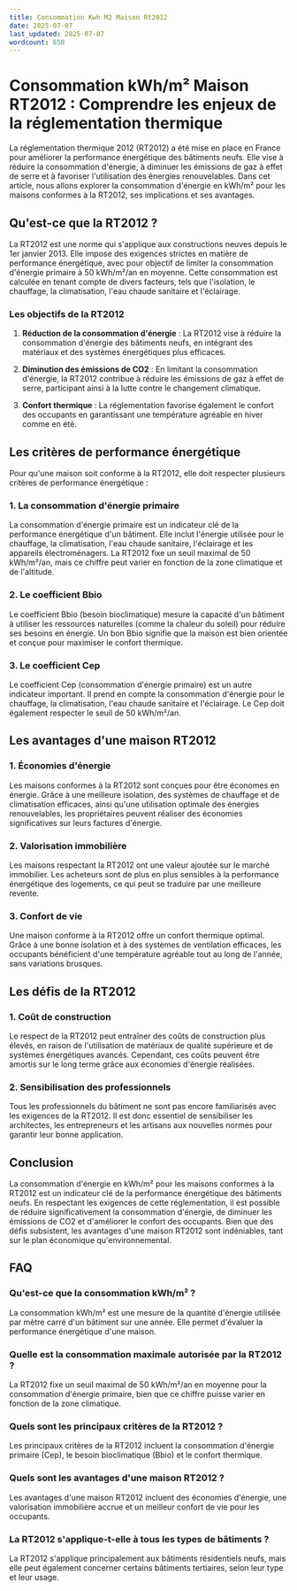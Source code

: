 ```yaml
---
title: Consommation Kwh M2 Maison Rt2012
date: 2025-07-07
last_updated: 2025-07-07
wordcount: 858
---
```


# Consommation kWh/m² Maison RT2012 : Comprendre les enjeux de la réglementation thermique

La réglementation thermique 2012 (RT2012) a été mise en place en France pour améliorer la performance énergétique des bâtiments neufs. Elle vise à réduire la consommation d'énergie, à diminuer les émissions de gaz à effet de serre et à favoriser l'utilisation des énergies renouvelables. Dans cet article, nous allons explorer la consommation d'énergie en kWh/m² pour les maisons conformes à la RT2012, ses implications et ses avantages.

## Qu'est-ce que la RT2012 ?

La RT2012 est une norme qui s'applique aux constructions neuves depuis le 1er janvier 2013. Elle impose des exigences strictes en matière de performance énergétique, avec pour objectif de limiter la consommation d'énergie primaire à 50 kWh/m²/an en moyenne. Cette consommation est calculée en tenant compte de divers facteurs, tels que l'isolation, le chauffage, la climatisation, l'eau chaude sanitaire et l'éclairage.

### Les objectifs de la RT2012

1. **Réduction de la consommation d'énergie** : La RT2012 vise à réduire la consommation d'énergie des bâtiments neufs, en intégrant des matériaux et des systèmes énergétiques plus efficaces.
   
2. **Diminution des émissions de CO2** : En limitant la consommation d'énergie, la RT2012 contribue à réduire les émissions de gaz à effet de serre, participant ainsi à la lutte contre le changement climatique.

3. **Confort thermique** : La réglementation favorise également le confort des occupants en garantissant une température agréable en hiver comme en été.

## Les critères de performance énergétique

Pour qu'une maison soit conforme à la RT2012, elle doit respecter plusieurs critères de performance énergétique :

### 1. La consommation d'énergie primaire

La consommation d'énergie primaire est un indicateur clé de la performance énergétique d'un bâtiment. Elle inclut l'énergie utilisée pour le chauffage, la climatisation, l'eau chaude sanitaire, l'éclairage et les appareils électroménagers. La RT2012 fixe un seuil maximal de 50 kWh/m²/an, mais ce chiffre peut varier en fonction de la zone climatique et de l'altitude.

### 2. Le coefficient Bbio

Le coefficient Bbio (besoin bioclimatique) mesure la capacité d'un bâtiment à utiliser les ressources naturelles (comme la chaleur du soleil) pour réduire ses besoins en énergie. Un bon Bbio signifie que la maison est bien orientée et conçue pour maximiser le confort thermique.

### 3. Le coefficient Cep

Le coefficient Cep (consommation d'énergie primaire) est un autre indicateur important. Il prend en compte la consommation d'énergie pour le chauffage, la climatisation, l'eau chaude sanitaire et l'éclairage. Le Cep doit également respecter le seuil de 50 kWh/m²/an.

## Les avantages d'une maison RT2012

### 1. Économies d'énergie

Les maisons conformes à la RT2012 sont conçues pour être économes en énergie. Grâce à une meilleure isolation, des systèmes de chauffage et de climatisation efficaces, ainsi qu'une utilisation optimale des énergies renouvelables, les propriétaires peuvent réaliser des économies significatives sur leurs factures d'énergie.

### 2. Valorisation immobilière

Les maisons respectant la RT2012 ont une valeur ajoutée sur le marché immobilier. Les acheteurs sont de plus en plus sensibles à la performance énergétique des logements, ce qui peut se traduire par une meilleure revente.

### 3. Confort de vie

Une maison conforme à la RT2012 offre un confort thermique optimal. Grâce à une bonne isolation et à des systèmes de ventilation efficaces, les occupants bénéficient d'une température agréable tout au long de l'année, sans variations brusques.

## Les défis de la RT2012

### 1. Coût de construction

Le respect de la RT2012 peut entraîner des coûts de construction plus élevés, en raison de l'utilisation de matériaux de qualité supérieure et de systèmes énergétiques avancés. Cependant, ces coûts peuvent être amortis sur le long terme grâce aux économies d'énergie réalisées.

### 2. Sensibilisation des professionnels

Tous les professionnels du bâtiment ne sont pas encore familiarisés avec les exigences de la RT2012. Il est donc essentiel de sensibiliser les architectes, les entrepreneurs et les artisans aux nouvelles normes pour garantir leur bonne application.

## Conclusion

La consommation d'énergie en kWh/m² pour les maisons conformes à la RT2012 est un indicateur clé de la performance énergétique des bâtiments neufs. En respectant les exigences de cette réglementation, il est possible de réduire significativement la consommation d'énergie, de diminuer les émissions de CO2 et d'améliorer le confort des occupants. Bien que des défis subsistent, les avantages d'une maison RT2012 sont indéniables, tant sur le plan économique qu'environnemental.

## FAQ

### Qu'est-ce que la consommation kWh/m² ?

La consommation kWh/m² est une mesure de la quantité d'énergie utilisée par mètre carré d'un bâtiment sur une année. Elle permet d'évaluer la performance énergétique d'une maison.

### Quelle est la consommation maximale autorisée par la RT2012 ?

La RT2012 fixe un seuil maximal de 50 kWh/m²/an en moyenne pour la consommation d'énergie primaire, bien que ce chiffre puisse varier en fonction de la zone climatique.

### Quels sont les principaux critères de la RT2012 ?

Les principaux critères de la RT2012 incluent la consommation d'énergie primaire (Cep), le besoin bioclimatique (Bbio) et le confort thermique.

### Quels sont les avantages d'une maison RT2012 ?

Les avantages d'une maison RT2012 incluent des économies d'énergie, une valorisation immobilière accrue et un meilleur confort de vie pour les occupants.

### La RT2012 s'applique-t-elle à tous les types de bâtiments ?

La RT2012 s'applique principalement aux bâtiments résidentiels neufs, mais elle peut également concerner certains bâtiments tertiaires, selon leur type et leur usage.